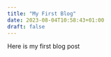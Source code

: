 ```yaml
---
title: "My First Blog"
date: 2023-08-04T10:58:43+01:00
draft: false
---
```


Here is my first blog post

